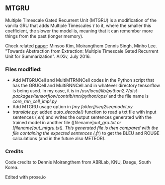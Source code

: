 ## MTGRU

Multiple Timescale Gated Recurrent Unit (MTGRU) is a modification of the vanilla GRU that adds Multiple Timescales $\tau$ to it, where the smaller this coefficient, the slower the model is, meaning that it can remember more things from the past (longer memory).

Check related [paper](https://arxiv.org/abs/1607.00718): Minsoo Kim, Moirangthem Dennis Singh, Minho Lee. "Towards Abstraction from Extraction: Multiple Timescale Gated Recurrent Unit for Summarization". ArXiv, July 2016.

### Files modified:
* Add MTGRUCell and MultiMTRNNCell codes in the Python script that has the GRUCell and MultiRNNCell and in whatever directory tensorflow is being used. In my case, it is in _/usr/local/lib/python2.7/dist-packages/tensorflow/contrib/rnn/python/ops/_ and the file name is _core_rnn_cell_impl.py_
* Add MTGRU usage option in _[my folder]/seq2seqmodel.py_
* _translate.py_: added _auto_decode()_ function to read a txt file with input sentences (_.en_) and writes the output sentences generated with the trained model in another file ([filename]_out_gru.txt or [filename]_out_mtgru.txt). This generated file is then compared with the file containing the expected sentences (_.fr_) to get the BLEU and ROUGE calculations (and in the future also METEOR).

### Credits
Code credits to Dennis Moirangthem from ABRLab, KNU, Daegu, South Korea.

Edited with prose.io
